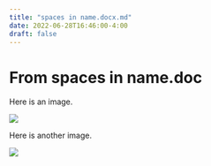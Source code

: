 ```yaml
---
title: "spaces in name.docx.md"
date: 2022-06-28T16:46:00-4:00
draft: false
---
```


# From spaces in name.doc

Here is an image.

![](/images/spaces_in_name.docx/media/image1.jpeg)


Here is another image.

![](/images/spaces_in_name.docx/media/image2.jpeg)

